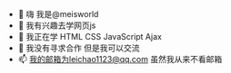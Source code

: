- 👋 嗨 我是@meisworld
- 👀 我有兴趣去学网页js
- 🌱 我正在学 HTML CSS JavaScript Ajax
- 💞️ 我没有寻求合作 但是我可以交流
- 📫 我的邮箱为leichao1123@qq.com  虽然我从来不看邮箱
<!---
meisworld/meisworld is a ✨ special ✨ repository because its `README.md` (this file) appears on your GitHub profile.
You can click the Preview link to take a look at your changes.
--->
